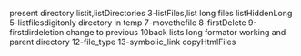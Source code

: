 present directory
listit,listDirectories
3-listFiles,list long files
listHiddenLong
5-listfilesdigitonly
directory in temp
7-movethefile
8-firstDelete
9-firstdirdeletion
change to previous 10back
lists long formator working and parent directory
12-file_type
13-symbolic_link
copyHtmlFiles
